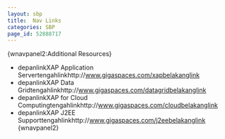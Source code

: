 ```yaml
---
layout: sbp
title:  Nav Links
categories: SBP
page_id: 52888717
---
```


{wnavpanel2:Additional Resources}
- depanlinkXAP Application Servertengahlinkhttp://www.gigaspaces.com/xapbelakanglink
- depanlinkXAP Data Gridtengahlinkhttp://www.gigaspaces.com/datagridbelakanglink
- depanlinkXAP for Cloud Computingtengahlinkhttp://www.gigaspaces.com/cloudbelakanglink
- depanlinkXAP J2EE Supporttengahlinkhttp://www.gigaspaces.com/j2eebelakanglink
{wnavpanel2}